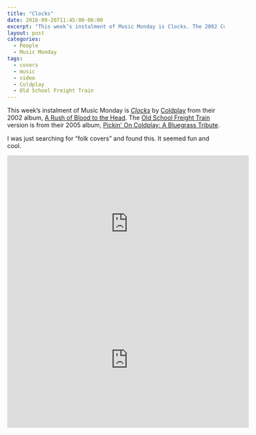 ```yaml
---
title: "Clocks"
date: 2016-09-26T11:45:00-06:00
excerpt: "This week’s instalment of Music Monday is Clocks. The 2002 Coldplay original and a 2005 cover by Old School Freight Train."
layout: post
categories:
  - People
  - Music Monday
tags:
  - covers
  - music
  - video
  - Coldplay
  - Old School Freight Train
---
```

This week’s instalment of Music Monday is [_Clocks_](https://en.wikipedia.org/wiki/Clocks_(song)) by [Coldplay](http://coldplay.com/) from their 2002 album, [A Rush of Blood to the Head](https://en.wikipedia.org/wiki/A_Rush_of_Blood_to_the_Head). The [Old School Freight Train](https://www.facebook.com/Old-School-Freight-Train-10304489590/) version is from their 2005 album, [Pickin' On Coldplay: A Bluegrass Tribute](https://en.wikipedia.org/wiki/Old_School_Freight_Train#Albums).

I was just searching for &#8220;folk covers&#8221; and found this. It seemed fun and cool.

<div class="video-container">
  <iframe width="560" height="315" src="https://www.youtube.com/embed/d020hcWA_Wg" frameborder="0" allowfullscreen></iframe>
</div>

<div class="video-container">
  <iframe width="560" height="315" src="https://www.youtube.com/embed/HexjVeIcIdQ" frameborder="0" allowfullscreen></iframe>
</div>
